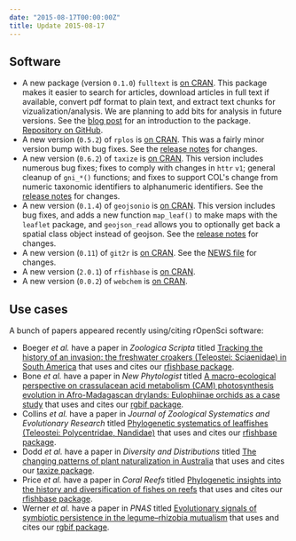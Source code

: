 ```yaml
---
date: "2015-08-17T00:00:00Z"
title: Update 2015-08-17
---
```


## Software

* A new package (version `0.1.0`) `fulltext` is [on CRAN](http://cran.rstudio.com/web/packages/fulltext/). This package makes it easier to search for articles, download articles in full text if available, convert pdf format to plain text, and extract text chunks for vizualization/analysis. We are planning to add bits for analysis in future versions. See the [blog post](http://recology.info/2015/08/full-text/) for an introduction to the package. [Repository on GitHub](https://github.com/ropensci/fulltext).
* A new version (`0.5.2`) of `rplos` is [on CRAN](http://cran.rstudio.com/web/packages/rplos/). This was a fairly minor version bump with bug fixes. See the [release notes](https://github.com/ropensci/rplos/releases/tag/v0.5.2) for changes.
* A new version (`0.6.2`) of `taxize` is [on CRAN](http://cran.rstudio.com/web/packages/taxize/). This version includes numerous bug fixes; fixes to comply with changes in `httr` `v1`; general cleanup of `gni_*()` functions; and fixes to support COL's change from numeric taxonomic identifiers to alphanumeric identifiers. See the [release notes](https://github.com/ropensci/taxize/releases/tag/v0.6.2) for changes.
* A new version (`0.1.4`) of `geojsonio` is [on CRAN](http://cran.rstudio.com/web/packages/geojsonio/). This version includes bug fixes, and adds a new function `map_leaf()` to make maps with the `leaflet` package, and `geojson_read` allows you to optionally get back a spatial class object instead of geojson. See the [release notes](https://github.com/ropensci/geojsonio/releases/tag/v0.1.4) for changes.
* A new version (`0.11`) of `git2r` is [on CRAN](http://cran.rstudio.com/web/packages/git2r/). See the [NEWS file](https://github.com/ropensci/git2r/blob/master/NEWS#L1-L52) for changes.
* A new version (`2.0.1`) of `rfishbase` is [on CRAN](http://cran.rstudio.com/web/packages/rfishbase/).
* A new version (`0.0.2`) of `webchem` is [on CRAN](http://cran.rstudio.com/web/packages/webchem/).

## Use cases

A bunch of papers appeared recently using/citing rOpenSci software:

* Boeger _et al._ have a paper in _Zoologica Scripta_ titled [Tracking the history of an invasion: the freshwater croakers (Teleostei: Sciaenidae) in South America][zooscript] that uses and cites our [rfishbase package][rfish].
* Bone _et al._ have a paper in _New Phytologist_ titled [A macro-ecological perspective on crassulacean acid metabolism (CAM) photosynthesis evolution in Afro-Madagascan drylands: Eulophiinae orchids as a case study][newphyt] that uses and cites our [rgbif package][rgbif].
* Collins _et al._ have a paper in _Journal of Zoological Systematics and Evolutionary Research_ titled [Phylogenetic systematics of leaffishes (Teleostei: Polycentridae, Nandidae)][zoosyst] that uses and cites our [rfishbase package][rfish].
* Dodd _et al._ have a paper in _Diversity and Distributions_ titled [The changing patterns of plant naturalization in Australia][divdist] that uses and cites our [taxize package][taxize].
* Price _et al._ have a paper in _Coral Reefs_ titled [Phylogenetic insights into the history and diversification of fishes on reefs][corals] that uses and cites our [rfishbase package][rfish].
* Werner _et al._ have a paper in _PNAS_ titled [Evolutionary signals of symbiotic persistence in the legume–rhizobia mutualism][pnas] that uses and cites our [rgbif package][rgbif].

[zooscript]: http://onlinelibrary.wiley.com/doi/10.1111/zsc.12098/abstract
[newphyt]: http://onlinelibrary.wiley.com/doi/10.1111/nph.13572/abstract
[zoosyst]: http://onlinelibrary.wiley.com/doi/10.1111/jzs.12103/abstract
[divdist]: http://onlinelibrary.wiley.com/doi/10.1111/ddi.12351/abstract
[corals]: http://link.springer.com/article/10.1007%2Fs00338-015-1326-7
[pnas]: www.pnas.org/cgi/doi/10.1073/pnas.1424030112
[rfish]: https://github.com/ropensci/rfishbase
[rgbif]: https://github.com/ropensci/rgbif
[taxize]: https://github.com/ropensci/taxize

